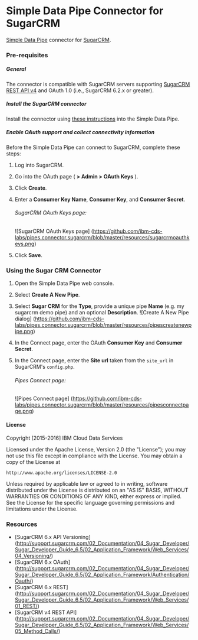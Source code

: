 # Simple Data Pipe Connector for SugarCRM

[Simple Data Pipe](https://developer.ibm.com/clouddataservices/simple-data-pipe/) connector for [SugarCRM](http://www.sugarcrm.com/).

### Pre-requisites

##### General 
The connector is compatible with SugarCRM servers supporting [SugarCRM REST API v4](http://support.sugarcrm.com/Documentation/Sugar_Developer/Sugar_Developer_Guide_7.6/API/Web_Services/API_Versioning/) and OAuth 1.0  (i.e., SugarCRM 6.2.x or greater).

##### Install the SugarCRM connector

Install the connector using [these instructions](https://github.com/ibm-cds-labs/pipes/wiki/Installing-a-Simple-Data-Pipe-Connector) into the Simple Data Pipe.  

##### Enable OAuth support and collect connectivity information

Before the Simple Data Pipe can connect to SugarCRM, complete these steps:

1. Log into SugarCRM.
2. Go into the OAuth page ( __> Admin > OAuth Keys__ ).
3. Click __Create__.
4. Enter a __Consumer Key Name__, __Consumer Key__, and __Consumer Secret__.  

	###### SugarCRM OAuth Keys page:
	![SugarCRM OAuth Keys page] (https://github.com/ibm-cds-labs/pipes.connector.sugarcrm/blob/master/resources/sugarcrmoauthkeys.png)  
5. Click __Save__.

### Using the Sugar CRM Connector 

1. Open the Simple Data Pipe web console.
2. Select __Create A New Pipe__.
3. Select __Sugar CRM__ for the __Type__, provide a unique pipe __Name__ (e.g. my sugarcrm demo pipe) and an optional __Description__.
  ![Create A New Pipe dialog] (https://github.com/ibm-cds-labs/pipes.connector.sugarcrm/blob/master/resources/pipescreatenewpipe.png)
4. In the Connect page, enter the OAuth __Consumer Key__ and __Consumer Secret__.
5. In the Connect page, enter the __Site url__ taken from the `site_url` in SugarCRM's `config.php`.  

	###### Pipes Connect page:
	![Pipes Connect page] (https://github.com/ibm-cds-labs/pipes.connector.sugarcrm/blob/master/resources/pipesconnectpage.png)  

#### License 

Copyright [2015-2016] IBM Cloud Data Services

Licensed under the Apache License, Version 2.0 (the "License");
you may not use this file except in compliance with the License.
You may obtain a copy of the License at

    http://www.apache.org/licenses/LICENSE-2.0

Unless required by applicable law or agreed to in writing, software
distributed under the License is distributed on an "AS IS" BASIS,
WITHOUT WARRANTIES OR CONDITIONS OF ANY KIND, either express or implied.
See the License for the specific language governing permissions and
limitations under the License.

### Resources

* [SugarCRM 6.x API Versioning] (http://support.sugarcrm.com/02_Documentation/04_Sugar_Developer/Sugar_Developer_Guide_6.5/02_Application_Framework/Web_Services/04_Versioning/)
* [SugarCRM 6.x OAuth] (http://support.sugarcrm.com/02_Documentation/04_Sugar_Developer/Sugar_Developer_Guide_6.5/02_Application_Framework/Authentication/Oauth/)
* [SugarCRM 6.x REST] (http://support.sugarcrm.com/02_Documentation/04_Sugar_Developer/Sugar_Developer_Guide_6.5/02_Application_Framework/Web_Services/01_REST/)
* [SugarCRM v4 REST API] (http://support.sugarcrm.com/02_Documentation/04_Sugar_Developer/Sugar_Developer_Guide_6.5/02_Application_Framework/Web_Services/05_Method_Calls/)
